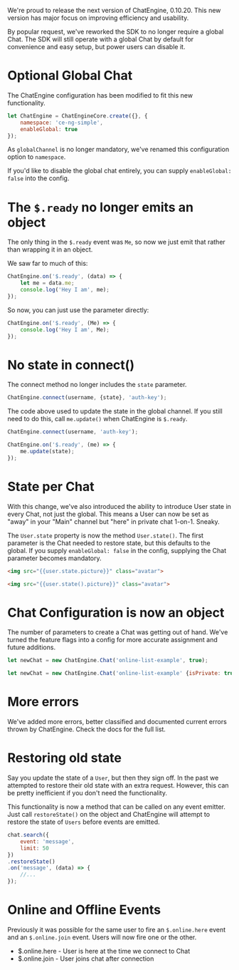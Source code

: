 We're proud to release the next version of ChatEngine, 0.10.20. This new
version has major focus on improving efficiency and usability.

By popular request, we've reworked the SDK to no longer require a
global Chat. The SDK will still operate with a global Chat by default
for convenience and easy setup, but power users can disable it.

# Optional Global Chat

The ChatEngine configuration has been modified to fit this new functionality.

```js
let ChatEngine = ChatEngineCore.create({}, {
    namespace: 'ce-ng-simple',
    enableGlobal: true
});
```

As ```globalChannel``` is no longer mandatory, we've renamed this
configuration option to ```namespace```.

If you'd like to disable the global chat entirely, you can supply
```enableGlobal: false``` into the config.

# The ```$.ready``` no longer emits an object

The only thing in the ```$.ready``` event was ```Me```, so now we just
emit that rather than wrapping it in an object.

We saw far to much of this:

```js
ChatEngine.on('$.ready', (data) => {
    let me = data.me;
    console.log('Hey I am', me);
});
```

So now, you can just use the parameter directly:

```js
ChatEngine.on('$.ready', (Me) => {
    console.log('Hey I am', Me);
});
```

# No state in connect()

The connect method no longer includes the ```state``` parameter.

```js
ChatEngine.connect(username, {state}, 'auth-key');
```

The code above used to update the state in the global channel. If you still
need to do this, call ```me.update()``` when ChatEngine is ```$.ready```.

```js
ChatEngine.connect(username, 'auth-key');

ChatEngine.on('$.ready', (me) => {
    me.update(state);
});
```

# State per Chat

With this change, we've also introduced the ability to introduce User state in
every Chat, not just the global. This means a User can now be set as "away" in
your "Main" channel but "here" in private chat 1-on-1. Sneaky.

The ```User.state``` property is now the method ```User.state()```.
The first parameter is the Chat needed to restore state, but this defaults to
the global. If you supply ```enableGlobal: false``` in the config,
supplying the Chat parameter becomes mandatory.

```html
<img src="{{user.state.picture}}" class="avatar">
```

```html
<img src="{{user.state().picture}}" class="avatar">
```

# Chat Configuration is now an object

The number of parameters to create a Chat was getting out of hand. We've
turned the feature flags into a config for more accurate assignment and future
additions.

```js
let newChat = new ChatEngine.Chat('online-list-example', true);
```

```js
let newChat = new ChatEngine.Chat('online-list-example' {isPrivate: true});
```

# More errors

We've added more errors, better classified and documented current errors thrown
by ChatEngine. Check the docs for the full list.

# Restoring old state

Say you update the state of a ```User```, but then they sign off. In the past
we attempted to restore their old state with an extra request. However, this
can be pretty inefficient if you don't need the functionality.

This functionality is now a method that can be called on any event emitter. Just
call ```restoreState()``` on the object and ChatEngine will attempt to restore
the state of ```Users``` before events are emitted.


```js
chat.search({
    event: 'message',
    limit: 50
})
.restoreState()
.on('message', (data) => {
    //...
});
```

# Online and Offline Events

Previously it was possible for the same user to fire an ```$.online.here``` event
and an ```$.online.join``` event. Users will now fire one or the other.

- $.online.here - User is here at the time we connect to Chat
- $.online.join - User joins chat after connection
